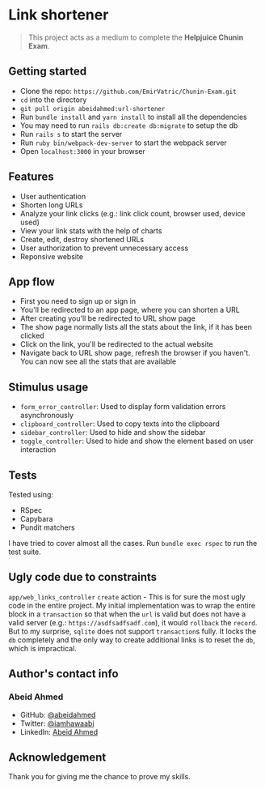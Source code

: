 # Link shortener

> This project acts as a medium to complete the **Helpjuice Chunin Exam**.

## Getting started

- Clone the repo: `https://github.com/EmirVatric/Chunin-Exam.git`
- `cd` into the directory
- `git pull origin abeidahmed:url-shortener`
- Run `bundle install` and `yarn install` to install all the dependencies
- You may need to run `rails db:create db:migrate` to setup the db
- Run `rails s` to start the server
- Run `ruby bin/webpack-dev-server` to start the webpack server
- Open `localhost:3000` in your browser

## Features

- User authentication
- Shorten long URLs
- Analyze your link clicks (e.g.: link click count, browser used, device used)
- View your link stats with the help of charts
- Create, edit, destroy shortened URLs
- User authorization to prevent unnecessary access
- Reponsive website

## App flow

- First you need to sign up or sign in
- You'll be redirected to an app page, where you can shorten a URL
- After creating you'll be redirected to URL show page
- The show page normally lists all the stats about the link, if it has been clicked
- Click on the link, you'll be redirected to the actual website
- Navigate back to URL show page, refresh the browser if you haven't. You can now see all the stats that are available

## Stimulus usage

- `form_error_controller`: Used to display form validation errors asynchronously
- `clipboard_controller`: Used to copy texts into the clipboard
- `sidebar_controller`: Used to hide and show the sidebar
- `toggle_controller`: Used to hide and show the element based on user interaction

## Tests

Tested using:

- RSpec
- Capybara
- Pundit matchers

I have tried to cover almost all the cases. Run `bundle exec rspec` to run the test suite.

## Ugly code due to constraints

`app/web_links_controller` `create` action - This is for sure the most ugly code in the entire project.
My initial implementation was to wrap the entire block in a `transaction` so
that when the `url` is valid but does not have a valid server (e.g.: `https://asdfsadfsadf.com`), it would
`rollback` the `record`. But to my surprise, `sqlite` does not support `transaction`s
fully. It locks the `db` completely and the only way to create additional links
is to reset the `db`, which is impractical.

## Author's contact info

### Abeid Ahmed

- GitHub: [@abeidahmed](https://github.com/abeidahmed)
- Twitter: [@iamhawaabi](https://twitter.com/iamhawaabi)
- LinkedIn: [Abeid Ahmed](https://www.linkedin.com/in/abeidahmed/)

## Acknowledgement

Thank you for giving me the chance to prove my skills.
